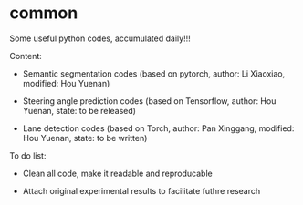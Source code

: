 # common
Some useful python codes, accumulated daily!!!

Content:

- Semantic segmentation codes (based on pytorch, author: Li Xiaoxiao, modified: Hou Yuenan)

- Steering angle prediction codes (based on Tensorflow, author: Hou Yuenan, state: to be released)

- Lane detection codes (based on Torch, author: Pan Xinggang, modified: Hou Yuenan, state: to be written)


To do list:

- Clean all code, make it readable and reproducable

- Attach original experimental results to facilitate futhre research
